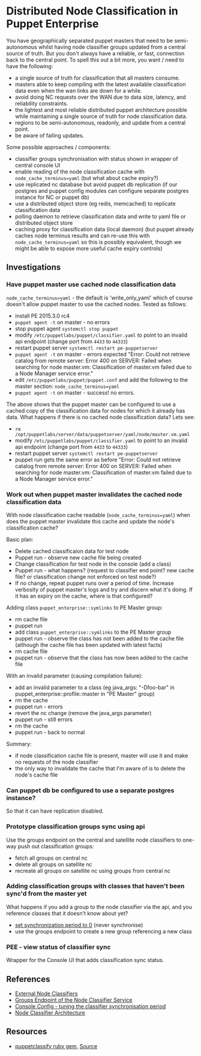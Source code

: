 # Distributed Node Classification in Puppet Enterprise

You have geographically separated puppet masters that need to be semi-autonomous whilst having node classifier groups updated from a central source of truth. But you don't always have a reliable, or fast, connection back to the central point. To spell this out a bit more, you want / need to have the following:
- a single source of truth for classification that all masters consume.
- masters able to keep compiling with the latest available classification data even when the wan links are down for a while.
- avoid doing NC requests over the WAN due to data size, latency, and reliability constraints.
- the lightest and most reliable distributed puppet architecture possible while maintaining a single source of truth for node classification data.
- regions to be semi-autonomous, readonly, and update from a central point.
- be aware of failing updates.


Some possible approaches / components:
- classifier groups synchronisation with status shown in wrapper of central console UI
- enable reading of the node classification cache with `node_cache_terminus=yaml` (but what about cache expiry?)
- use replicated nc database but avoid puppet db replication (if our postgres and puppet config modules can configure separate postgres instance for NC or puppet db)
- use a distributed object store (eg redis, memcached) to replicate classification data
- polling daemon to retrieve classification data and write to yaml file or distributed object store
- caching proxy for classification data (local daemon) (but puppet already caches node terminus results and can re-use this with `node_cache_terminus=yaml` so this is possibly equivalent, though we might be able to expose more useful cache expiry controls)


## Investigations

### Have puppet master use cached node classification data

`node_cache_terminus=yaml` - the default is 'write_only_yaml' which of course doesn't allow puppet master to use the cached nodes. Tested as follows:
- install PE 2015.3.0 rc4
- `puppet agent -t` on master - no errors
- stop puppet agent `systemctl stop puppet`
- modify `/etc/puppetlabs/puppet/classifier.yaml` to point to an invalid api endpoint (change port from `4433` to `44333`)
- restart puppet server `systemctl restart pe-puppetserver`
- `puppet agent -t` on master - errors expected "Error: Could not retrieve catalog from remote server: Error 400 on SERVER: Failed when searching for node master.vm: Classification of master.vm failed due to a Node Manager service error."
- edit `/etc/puppetlabs/puppet/puppet.conf` and add the following to the master section: `node_cache_terminus=yaml`
- `puppet agent -t` on master - success! no errors.

The above shows that the puppet master can be configured to use a cached copy of the classification data for nodes for which it already has data. What happens if there is no cached node classification data? Lets see:

- `rm /opt/puppetlabs/server/data/puppetserver/yaml/node/master.vm.yaml`
- modify `/etc/puppetlabs/puppet/classifier.yaml` to point to an invalid api endpoint (change port from `4433` to `44333`)
- restart puppet server `systemctl restart pe-puppetserver`
- puppet run gets the same error as before "Error: Could not retrieve catalog from remote server: Error 400 on SERVER: Failed when searching for node master.vm: Classification of master.vm failed due to a Node Manager service error."

### Work out when puppet master invalidates the cached node classification data

With node classification cache readable (`node_cache_terminus=yaml`) when does the puppet master invalidate this cache and update the node's classification cache?

Basic plan:
- Delete cached classificaion data for test node
- Puppet run - observe new cache file being created
- Change classification for test node in the console (add a class)
- Puppet run - what happens? (request to classifier end point? new cache file? or classification change not enforced on test node?)
- If no change, repeat puppet runs over a period of time. Increase verbosity of puppet master's logs and try and discern what it's doing. If it has an expiry on the cache, where is that configured?

Adding class `puppet_enterprise::symlinks` to PE Master group:
- rm cache file
- puppet run
- add class `puppet_enterprise::symlinks` to the PE Master group
- puppet run - observe the class has not been added to the cache file (although the cache file has been updated with latest facts)
- rm cache file
- puppet run - observe that the class has now been added to the cache file

With an invalid parameter (causing compilation failure):
- add an invalid parameter to a class (eg java_args: "-Dfoo-bar" in puppet_enterprise::profile::master in "PE Master" group)
- rm the cache
- puppet run - errors
- revert the nc change (remove the java_args parameter)
- puppet run - still errors
- rm the cache
- puppet run - back to normal

Summary:
- if node classification cache file is present, master will use it and make no requests of the node classifier
- the only way to invalidate the cache that I'm aware of is to delete the node's cache file

### Can puppet db be configured to use a separate postgres instance?

So that it can have replication disabled.

### Prototype classification groups sync using api

Use the groups endpoint on the central and satellite node classifiers to one-way push out classification groups:
- fetch all groups on central nc
- delete all groups on satellite nc
- recreate all groups on satellite nc using groups from central nc

### Adding classification groups with classes that haven't been sync'd from the master yet

What happens if you add a group to the node classifier via the api, and you reference classes that it doesn't know about yet?

- [set synchronization period to 0](http://docs.puppetlabs.com/pe/latest/console_config.html#tuning-the-classifier-synchronization-period) (never synchronise)
- use the groups endpoint to create a new group referencing a new class

### PEE - view status of classifier sync

Wrapper for the Console UI that adds classification sync status.

## References

- [External Node Classifiers](https://docs.puppetlabs.com/guides/external_nodes.html)
- [Groups Endpoint of the Node Classifier Service](https://docs.puppetlabs.com/pe/latest/nc_groups.html)
- [Console Config - tuning the classifier synchronisation period](http://docs.puppetlabs.com/pe/latest/console_config.html#tuning-the-classifier-synchronization-period)
- [Node Classifier Architecture](https://confluence.puppetlabs.com/display/ENG/Node+Classifier+Architecture)

## Resources
- [puppetclassify ruby gem](https://rubygems.org/gems/puppetclassify), [Source](https://github.com/puppetlabs/puppet-classify)

